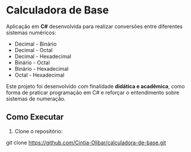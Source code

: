 # Calculadora de Base

Aplicação em **C#** desenvolvida para realizar conversões entre diferentes sistemas numéricos: 
 
- Decimal - Binário  
- Decimal - Octal  
- Decimal - Hexadecimal  
- Binário - Octal  
- Binário - Hexadecimal  
- Octal - Hexadecimal  

Este projeto foi desenvolvido com finalidade **didática e acadêmica**, como forma de praticar programação em C# e reforçar o entendimento sobre sistemas de numeração.


## Como Executar
1. Clone o repositório:

git clone https://github.com/Cintia-Olibar/calculadora-de-base.git
